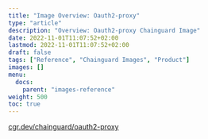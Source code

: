 ```yaml
---
title: "Image Overview: Oauth2-proxy"
type: "article"
description: "Overview: Oauth2-proxy Chainguard Image"
date: 2022-11-01T11:07:52+02:00
lastmod: 2022-11-01T11:07:52+02:00
draft: false
tags: ["Reference", "Chainguard Images", "Product"]
images: []
menu:
  docs:
    parent: "images-reference"
weight: 500
toc: true
---
```


[cgr.dev/chainguard/oauth2-proxy](https://github.com/chainguard-images/images/tree/main/images/oauth2-proxy)


